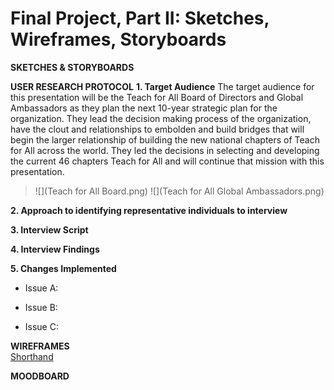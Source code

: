 # Final Project, Part II: Sketches, Wireframes, Storyboards

**SKETCHES & STORYBOARDS**


**USER RESEARCH PROTOCOL**
**1. Target Audience**
The target audience for this presentation will be the Teach for All Board of Directors and Global Ambassadors as they plan the next 10-year strategic plan for the organization. They lead the decision making process of the organization, have the clout and relationships to embolden and build bridges that will begin the larger relationship of building the new national chapters of Teach for All across the world. They led the decisions in selecting and developing the current 46 chapters Teach for All and will continue that mission with this presentation. 

>![](Teach for All Board.png)
>![](Teach for All Global Ambassadors.png)

**2. Approach to identifying representative individuals to interview**

**3. Interview Script**
[](final_project_interviewscript)

**4. Interview Findings**

**5. Changes Implemented**
  
  * Issue A:
  
  * Issue B:
  
  * Issue C:
  
**WIREFRAMES**  
[Shorthand](www.asdlfjasdl;kfjasld;kfcom)

**MOODBOARD**
